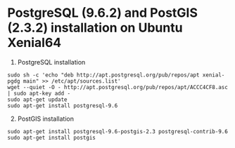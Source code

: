 # PostgreSQL (9.6.2) and PostGIS (2.3.2) installation on Ubuntu Xenial64

1. PostgreSQL installation
```
sudo sh -c 'echo "deb http://apt.postgresql.org/pub/repos/apt xenial-pgdg main" >> /etc/apt/sources.list'
wget --quiet -O - http://apt.postgresql.org/pub/repos/apt/ACCC4CF8.asc | sudo apt-key add -
sudo apt-get update
sudo apt-get install postgresql-9.6
```
2. PostGIS installation
```
sudo apt-get install postgresql-9.6-postgis-2.3 postgresql-contrib-9.6
sudo apt-get install postgis
```
